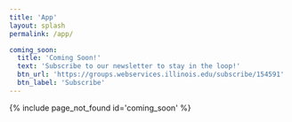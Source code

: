 ```yaml
---
title: 'App'
layout: splash
permalink: /app/

coming_soon:
  title: 'Coming Soon!'
  text: 'Subscribe to our newsletter to stay in the loop!'
  btn_url: 'https://groups.webservices.illinois.edu/subscribe/154591'
  btn_label: 'Subscribe'
---
```


{% include page_not_found id='coming_soon' %}